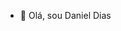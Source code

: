 - 👋 Olá, sou Daniel Dias

<!---
DanielDiasK/DanielDiasK is a ✨ special ✨ repository because its `README.md` (this file) appears on your GitHub profile.
You can click the Preview link to take a look at your changes.
--->
